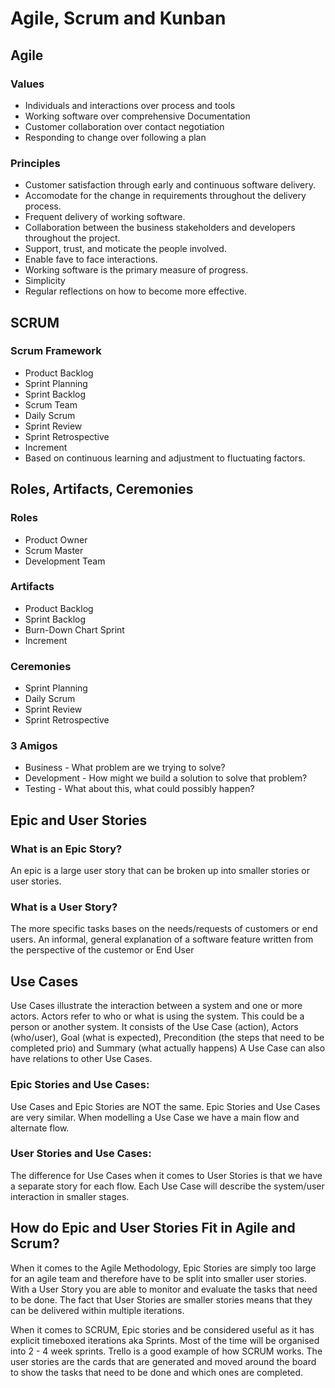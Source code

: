 # Agile, Scrum and Kunban

## Agile

### Values

* Individuals and interactions over process and tools
* Working software over comprehensive Documentation
* Customer collaboration over contact negotiation
* Responding to change over following a plan

### Principles

* Customer satisfaction through early and continuous software delivery.
* Accomodate for the change in requirements throughout the delivery process.
* Frequent delivery of working software.
* Collaboration between the business stakeholders and developers throughout the project.
* Support, trust, and moticate the people involved.
* Enable fave to face interactions.
* Working software is the primary measure of progress.
* Simplicity
* Regular reflections on how to become more effective.

## SCRUM

### Scrum Framework

* Product Backlog
* Sprint Planning
* Sprint Backlog
* Scrum Team
* Daily Scrum
* Sprint Review
* Sprint Retrospective
* Increment
* Based on continuous learning and adjustment to fluctuating factors.

## Roles, Artifacts, Ceremonies

### Roles

* Product Owner
* Scrum Master
* Development Team

### Artifacts

* Product Backlog
* Sprint Backlog
* Burn-Down Chart Sprint
* Increment

### Ceremonies

* Sprint Planning
* Daily Scrum
* Sprint Review
* Sprint Retrospective

### 3 Amigos

* Business - What problem are we trying to solve?
* Development - How might we build a solution to solve that problem?
* Testing - What about this, what could possibly happen?

##  Epic and User Stories

### What is an Epic Story?

An epic is a large user story that can be broken up into smaller stories or user stories.

### What is a User Story?

The more specific tasks bases on the needs/requests of customers or end users.
An informal, general explanation of a software feature written from the perspective of the custemor or End User

## Use Cases

Use Cases illustrate the interaction between a system and one or more actors.
Actors refer to who or what is using the system. This could be a person or another system.
It consists of the Use Case (action), Actors (who/user), Goal (what is expected), Precondition (the steps that need to be completed prio) and Summary (what actually happens)
A Use Case can also have relations to other Use Cases.

### Epic Stories and Use Cases:

Use Cases and Epic Stories are NOT the same.
Epic Stories and Use Cases are very similar. When modelling a Use Case we have a main flow and alternate flow.

### User Stories and Use Cases:

The difference for Use Cases when it comes to User Stories is that we have a separate story for each flow.
Each Use Case will describe the system/user interaction in smaller stages.

## How do Epic and User Stories Fit in Agile and Scrum?

When it comes to the Agile Methodology, Epic Stories are simply too large for an agile team and therefore have to be split into smaller user stories. With a User Story you are able to monitor and evaluate the tasks that need to be done. The fact that User Stories are smaller stories means that they can be delivered within multiple iterations.

When it comes to SCRUM, Epic stories and be considered useful as it has explicit timeboxed iterations aka Sprints. Most of the time will be organised into 2 - 4 week sprints. Trello is a good example of how SCRUM works. The user stories are the cards that are generated and moved around the board to show the tasks that need to be done and which ones are completed.
